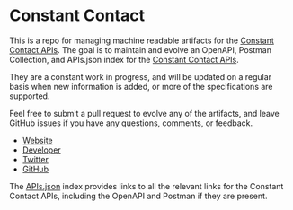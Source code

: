 # Constant ContactThis is a repo for managing machine readable artifacts for the [Constant Contact APIs](http://developer.constantcontact.com/). The goal is to maintain and evolve an OpenAPI, Postman Collection, and APIs.json index for the [Constant Contact APIs](http://developer.constantcontact.com/).They are a constant work in progress, and will be updated on a regular basis when new information is added, or more of the specifications are supported.Feel free to submit a pull request to evolve any of the artifacts, and leave GitHub issues if you have any questions, comments, or feedback.- [Website](http://developer.constantcontact.com/)- [Developer](http://developer.constantcontact.com/)- [Twitter](https://twitter.com/constantcontact)- [GitHub](https://github.com/constantcontact)The [APIs.json](https://github.com/api-evangelist/constant-contact/blob/master/apis.json) index provides links to all the relevant links for the Constant Contact APIs, including the OpenAPI and Postman if they are present.